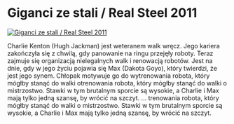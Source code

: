 Giganci ze stali / Real Steel 2011 
=============
[![Giganci ze stali / Real Steel 2011 ](http://vidos.pl/images/player.gif)](http://vidos.pl/giganci-ze-stali-real-steel-2011)

 Charlie Kenton (Hugh Jackman) jest weteranem walk wręcz. Jego kariera zakończyła się z chwilą, gdy panowanie na ringu przejęły roboty. Teraz zajmuje się organizacją nielegalnych walk i renowacją robotów. Jest na dnie, gdy w jego życiu pojawia się Max (Dakota Goyo), który twierdzi, że jest jego synem. Chłopak motywuje go do wytrenowania robota, który mógłby stanąć do walki otrenowania robota, który mógłby stanąć do walki o mistrzostwo. Stawki w tym brutalnym sporcie są wysokie, a Charlie i Max mają tylko jedną szansę, by wrócić na szczyt.  ... trenowania robota, który mógłby stanąć do walki o mistrzostwo. Stawki w tym brutalnym sporcie są wysokie, a Charlie i Max mają tylko jedną szansę, by wrócić na szczyt.

